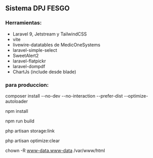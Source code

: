 ## Sistema DPJ FESGO

### Herramientas:

- Laravel 9, Jetstream y TailwindCSS
- vite
- livewire-datatables de MedicOneSystems
- laravel-simple-select
- SweetAlert2
- laravel-flatpickr
- laravel-dompdf
- ChartJs (include desde blade)


### para produccion:

composer install --no-dev --no-interaction --prefer-dist --optimize-autoloader

npm install

npm run build

php artisan storage:link

php artisan optimize:clear


chown -R www-data.www-data /var/www/html
